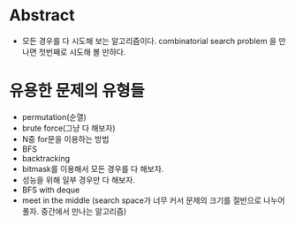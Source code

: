 # Abstract

- 모든 경우를 다 시도해 보는 알고리즘이다. combinatorial search
  problem 을 만나면 첫번째로 시도해 볼 만하다.

# 유용한 문제의 유형들

- permutation(순열)
- brute force(그냥 다 해보자)
- N중 for문을 이용하는 방법
- BFS
- backtracking
- bitmask를 이용해서 모든 경우를 다 해보자.
- 성능을 위해 일부 경우만 다 해보자.
- BFS with deque
- meet in the middle (search space가 너무 커서 문제의 크기를 절반으로
  나누어 풀자. 중간에서 만나는 알고리즘)